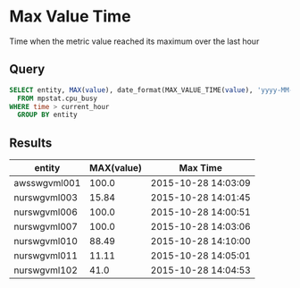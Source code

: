 # Max Value Time

Time when the metric value reached its maximum over the last hour

## Query

```sql
SELECT entity, MAX(value), date_format(MAX_VALUE_TIME(value), 'yyyy-MM-dd HH:mm:ss') AS "Max Time"
  FROM mpstat.cpu_busy 
WHERE time > current_hour 
  GROUP BY entity
```

## Results

| entity       | MAX(value) | Max Time            | 
|--------------|------------|---------------------| 
| awsswgvml001 | 100.0      | 2015-10-28 14:03:09 | 
| nurswgvml003 | 15.84      | 2015-10-28 14:01:45 | 
| nurswgvml006 | 100.0      | 2015-10-28 14:00:51 | 
| nurswgvml007 | 100.0      | 2015-10-28 14:03:06 | 
| nurswgvml010 | 88.49      | 2015-10-28 14:10:00 | 
| nurswgvml011 | 11.11      | 2015-10-28 14:05:01 | 
| nurswgvml102 | 41.0       | 2015-10-28 14:04:53 | 
